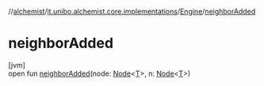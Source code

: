 //[alchemist](../../../index.md)/[it.unibo.alchemist.core.implementations](../index.md)/[Engine](index.md)/[neighborAdded](neighbor-added.md)

# neighborAdded

[jvm]\
open fun [neighborAdded](neighbor-added.md)(node: [Node](../../it.unibo.alchemist.model.interfaces/-node/index.md)<[T](index.md)>, n: [Node](../../it.unibo.alchemist.model.interfaces/-node/index.md)<[T](index.md)>)
